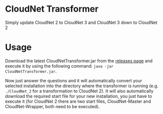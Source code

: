 # CloudNet Transformer

Simply update CloudNet 2 to CloudNet 3 and CloudNet 3 down to CloudNet 2

# Usage
Download the latest CloudNetTransformer.jar from the [releases page](https://github.com/derrop/CloudNetTransformer/releases/latest) and
execute it by using the following command: `java -jar CloudNetTransformer.jar`. 
 
Now just answer the questions and it will automatically convert your selected installation into the directory where the transformer 
is running (e.g. `./CloudNet_2` for a transformation to CloudNet 2). It will also automatically download the required start file
for your new installation, you just have to execute it (for CloudNet 2 there are two start files, CloudNet-Master and CloudNet-Wrapper,
both need to be executed).